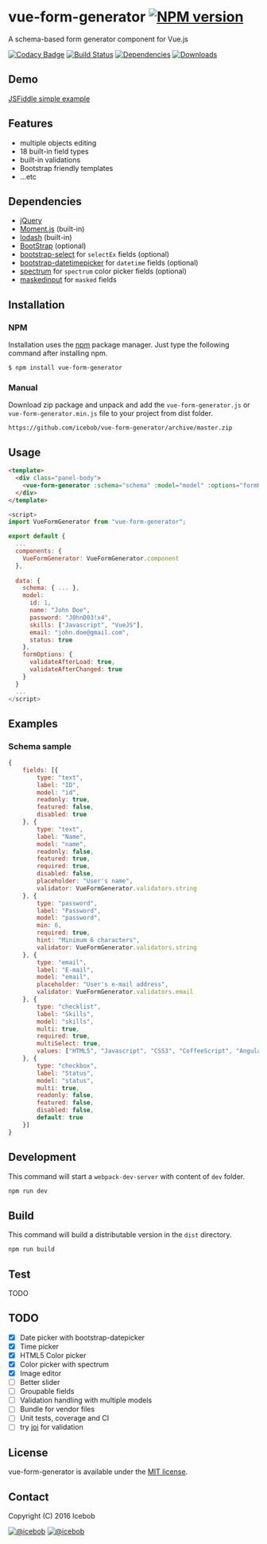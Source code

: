 # vue-form-generator [![NPM version](https://img.shields.io/npm/v/vue-form-generator.svg)](https://www.npmjs.com/package/vue-form-generator)
A schema-based form generator component for Vue.js

[![Codacy Badge](https://api.codacy.com/project/badge/Grade/912039aa815e40de8315032519aa7e6c)](https://www.codacy.com/app/mereg-norbert/vue-form-generator?utm_source=github.com&amp;utm_medium=referral&amp;utm_content=icebob/vue-form-generator&amp;utm_campaign=Badge_Grade)
[![Build Status](https://travis-ci.org/icebob/vue-form-generator.svg?branch=master)](https://travis-ci.org/icebob/vue-form-generator)
[![Dependencies](https://david-dm.org/icebob/vue-form-generator.svg)](https://www.npmjs.com/package/vue-form-generator)
[![Downloads](https://img.shields.io/npm/dt/vue-form-generator.svg)](https://www.npmjs.com/package/vue-form-generator)

## Demo
[JSFiddle simple example](https://jsfiddle.net/icebob/0mg1v81e/)

## Features
- multiple objects editing
- 18 built-in field types
- built-in validations
- Bootstrap friendly templates
- ...etc

## Dependencies
- [jQuery](http://www.jquery.com)
- [Moment.js](http://momentjs.com/) (built-in)
- [lodash](https://lodash.com/) (built-in)
- [BootStrap](http://getbootstrap.com/) (optional)
- [bootstrap-select](https://silviomoreto.github.io/bootstrap-select/) for `selectEx` fields (optional)
- [bootstrap-datetimepicker](https://github.com/Eonasdan/bootstrap-datetimepicker) for `datetime` fields (optional)
- [spectrum](https://github.com/bgrins/spectrum) for `spectrum` color picker fields (optional)
- [maskedinput](http://digitalbush.com/projects/masked-input-plugin/) for `masked` fields

## Installation
### NPM
Installation uses the [npm](http://npmjs.org/) package manager. Just type the following command after installing npm.
```
$ npm install vue-form-generator
```
### Manual
Download zip package and unpack and add the `vue-form-generator.js` or `vue-form-generator.min.js` file to your project from dist folder.
```
https://github.com/icebob/vue-form-generator/archive/master.zip
```

## Usage
```html
<template>
  <div class="panel-body">
    <vue-form-generator :schema="schema" :model="model" :options="formOptions"></vue-form-generator>
  </div>
</template>

```
```js
<script>
import VueFormGenerator from "vue-form-generator";

export default {
  ...
  components: {
    VueFormGenerator: VueFormGenerator.component
  },
  
  data: {
    schema: { ... },
    model:             
      id: 1,
      name: "John Doe",
      password: "J0hnD03!x4",
      skills: ["Javascript", "VueJS"],
      email: "john.doe@gmail.com",
      status: true
    },
    formOptions: {
      validateAfterLoad: true,
      validateAfterChanged: true
    }
  }
  ...
</script>
```

## Examples
### Schema sample
```js
{
    fields: [{
        type: "text",
        label: "ID",
        model: "id",
        readonly: true,
        featured: false,
        disabled: true
    }, {
        type: "text",
        label: "Name",
        model: "name",
        readonly: false,
        featured: true,
        required: true,
        disabled: false,
        placeholder: "User's name",
        validator: VueFormGenerator.validators.string
    }, {
        type: "password",
        label: "Password",
        model: "password",
        min: 6,
        required: true,
        hint: "Minimum 6 characters",
        validator: VueFormGenerator.validators.string
    }, {
        type: "email",
        label: "E-mail",
        model: "email",
        placeholder: "User's e-mail address",
        validator: VueFormGenerator.validators.email
    }, {
        type: "checklist",
        label: "Skills",
        model: "skills",
        multi: true,
        required: true,
        multiSelect: true,
        values: ["HTML5", "Javascript", "CSS3", "CoffeeScript", "AngularJS", "ReactJS", "VueJS"]
    }, {
        type: "checkbox",
        label: "Status",
        model: "status",
        multi: true,
        readonly: false,
        featured: false,
        disabled: false,
        default: true
    }]
}
```

## Development
This command will start a `webpack-dev-server` with content of `dev` folder.
```bash
npm run dev
```

## Build
This command will build a distributable version in the `dist` directory.
```bash
npm run build
```

## Test
TODO

## TODO
* [x] Date picker with bootstrap-datepicker
* [x] Time picker
* [x] HTML5 Color picker
* [x] Color picker with spectrum
* [x] Image editor
* [ ] Better slider
* [ ] Groupable fields
* [ ] Validation handling with multiple models
* [ ] Bundle for vendor files
* [ ] Unit tests, coverage and CI
* [ ] try [joi](https://www.npmjs.com/package/joi) for validation

## License
vue-form-generator is available under the [MIT license](https://tldrlegal.com/license/mit-license).

## Contact

Copyright (C) 2016 Icebob

[![@icebob](https://img.shields.io/badge/github-icebob-green.svg)](https://github.com/icebob) [![@icebob](https://img.shields.io/badge/twitter-Icebobcsi-blue.svg)](https://twitter.com/Icebobcsi)
